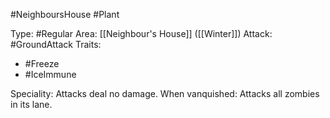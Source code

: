 #NeighboursHouse #Plant 

Type: #Regular 
Area: [[Neighbour's House]] ([[Winter]])
Attack: #GroundAttack 
Traits:
- #Freeze
- #IceImmune

Speciality: Attacks deal no damage.
When vanquished: Attacks all zombies in its lane.